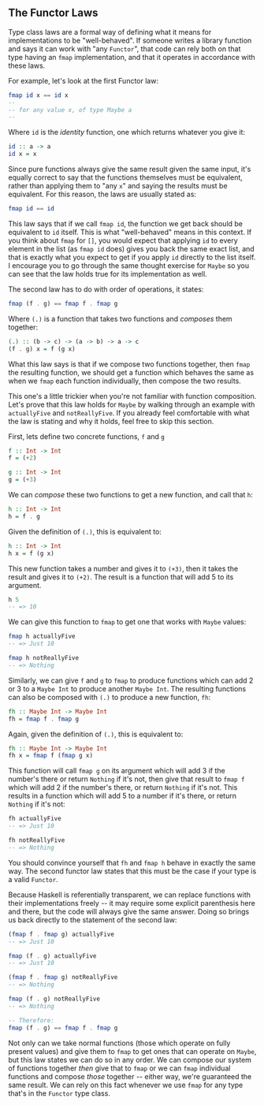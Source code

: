 ## The Functor Laws

Type class laws are a formal way of defining what it means for implementations
to be "well-behaved". If someone writes a library function and says it can work
with "any `Functor`", that code can rely both on that type having an `fmap`
implementation, and that it operates in accordance with these laws.

For example, let's look at the first Functor law:

```haskell
fmap id x == id x
-- 
-- for any value x, of type Maybe a
-- 
```

Where `id` is the *identity* function, one which returns whatever you give it:

```haskell
id :: a -> a
id x = x
```

Since pure functions always give the same result given the same input, it's
equally correct to say that the functions themselves must be equivalent, rather
than applying them to "any `x`" and saying the results must be equivalent. For
this reason, the laws are usually stated as:

```haskell
fmap id == id
```

This law says that if we call `fmap id`, the function we get back should be
equivalent to `id` itself. This is what "well-behaved" means in this context. If
you think about `fmap` for `[]`, you would expect that applying `id` to every
element in the list (as `fmap id` does) gives you back the same exact list, and
that is exactly what you expect to get if you apply `id` directly to the list
itself. I encourage you to go through the same thought exercise for `Maybe` so
you can see that the law holds true for its implementation as well.

The second law has to do with order of operations, it states:

```haskell
fmap (f . g) == fmap f . fmap g
```

Where `(.)` is a function that takes two functions and *composes* them together:

```haskell
(.) :: (b -> c) -> (a -> b) -> a -> c
(f . g) x = f (g x)
```

What this law says is that if we compose two functions together, then `fmap` the
resulting function, we should get a function which behaves the same as when we
`fmap` each function individually, then compose the two results.

This one's a little trickier when you're not familiar with function composition.
Let's prove that this law holds for `Maybe` by walking through an example with
`actuallyFive` and `notReallyFive`. If you already feel comfortable with what
the law is stating and why it holds, feel free to skip this section.

First, lets define two concrete functions, `f` and `g`

```haskell
f :: Int -> Int
f = (+2)

g :: Int -> Int
g = (+3)
```

We can *compose* these two functions to get a new function, and call that `h`:

```haskell
h :: Int -> Int
h = f . g
```

Given the definition of `(.)`, this is equivalent to:

```haskell
h :: Int -> Int
h x = f (g x)
```

This new function takes a number and gives it to `(+3)`, then it takes the
result and gives it to `(+2)`. The result is a function that will add 5 to its
argument.

```haskell
h 5
-- => 10
```

We can give this function to `fmap` to get one that works with `Maybe` values:

```haskell
fmap h actuallyFive
-- => Just 10

fmap h notReallyFive
-- => Nothing
```

Similarly, we can give `f` and `g` to `fmap` to produce functions which can add
2 or 3 to a `Maybe Int` to produce another `Maybe Int`. The resulting functions
can also be composed with `(.)` to produce a new function, `fh`:

```haskell
fh :: Maybe Int -> Maybe Int
fh = fmap f . fmap g
```

Again, given the definition of `(.)`, this is equivalent to:

```haskell
fh :: Maybe Int -> Maybe Int
fh x = fmap f (fmap g x)
```

This function will call `fmap g` on its argument which will add 3 if the
number's there or return `Nothing` if it's not, then give that result to `fmap
f` which will add 2 if the number's there, or return `Nothing` if it's not. This
results in a function which will add 5 to a number if it's there, or return
`Nothing` if it's not:

```haskell
fh actuallyFive
-- => Just 10

fh notReallyFive
-- => Nothing
```

You should convince yourself that `fh` and `fmap h` behave in exactly the same
way. The second functor law states that this must be the case if your type is a
valid `Functor`.

Because Haskell is referentially transparent, we can replace functions with
their implementations freely -- it may require some explicit parenthesis here
and there, but the code will always give the same answer. Doing so brings us
back directly to the statement of the second law:

```haskell
(fmap f . fmap g) actuallyFive
-- => Just 10

fmap (f . g) actuallyFive
-- => Just 10

(fmap f . fmap g) notReallyFive
-- => Nothing

fmap (f . g) notReallyFive
-- => Nothing

-- Therefore:
fmap (f . g) == fmap f . fmap g
```

Not only can we take normal functions (those which operate on fully present
values) and give them to `fmap` to get ones that can operate on `Maybe`, but
this law states we can do so in any order. We can compose our system of
functions together *then* give that to `fmap` or we can `fmap` individual
functions and compose *those* together -- either way, we're guaranteed the same
result. We can rely on this fact whenever we use `fmap` for any type that's in
the `Functor` type class.
